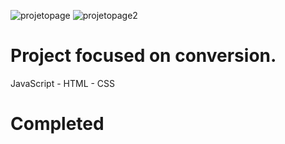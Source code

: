 ![projetopage](https://user-images.githubusercontent.com/83568294/131063709-053a4668-a265-4215-8146-75b51ccbc2fc.png)
![projetopage2](https://user-images.githubusercontent.com/83568294/131063713-df98a858-a32f-4a8f-98b4-a6b6172d50ed.png)



# Project focused on conversion.
 JavaScript - HTML - CSS 
 </br>
 # Completed
